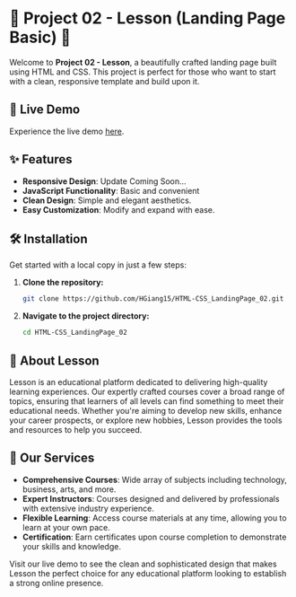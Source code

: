 # 🌟 Project 02 - Lesson (Landing Page Basic) 🌟

Welcome to **Project 02 - Lesson**, a beautifully crafted landing page built using HTML and CSS. This project is perfect for those who want to start with a clean, responsive template and build upon it.

## 🚀 Live Demo

Experience the live demo [here](https://hgiang15.github.io/HTML-CSS-JS_LandingPage_02/).

## ✨ Features

- **Responsive Design**: Update Coming Soon...
- **JavaScript Functionality**: Basic and convenient
- **Clean Design**: Simple and elegant aesthetics.
- **Easy Customization**: Modify and expand with ease.

## 🛠️ Installation

Get started with a local copy in just a few steps:

1. **Clone the repository:**
   ```bash
   git clone https://github.com/HGiang15/HTML-CSS_LandingPage_02.git
   ```
2. **Navigate to the project directory:**
   ```bash
   cd HTML-CSS_LandingPage_02
   ```

## 🏫 About Lesson

Lesson is an educational platform dedicated to delivering high-quality learning experiences. Our expertly crafted courses cover a broad range of topics, ensuring that learners of all levels can find something to meet their educational needs. Whether you're aiming to develop new skills, enhance your career prospects, or explore new hobbies, Lesson provides the tools and resources to help you succeed.

## 🌟 Our Services

- **Comprehensive Courses**: Wide array of subjects including technology, business, arts, and more.
- **Expert Instructors**: Courses designed and delivered by professionals with extensive industry experience.
- **Flexible Learning**: Access course materials at any time, allowing you to learn at your own pace.
- **Certification**: Earn certificates upon course completion to demonstrate your skills and knowledge.

Visit our live demo to see the clean and sophisticated design that makes Lesson the perfect choice for any educational platform looking to establish a strong online presence.
